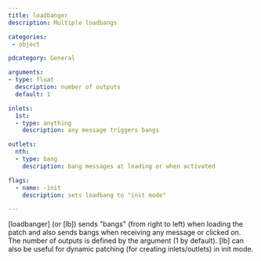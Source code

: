 ```yaml
---
title: loadbanger
description: Multiple loadbangs

categories:
 - object

pdcategory: General

arguments:
- type: float
  description: number of outputs
  default: 1

inlets:
  1st:
  - type: anything
    description: any message triggers bangs

outlets:
  nth:
  - type: bang
    description: bang messages at loading or when activated

flags:
  - name: -init
    description: sets loadbang to "init mode"

---
```


[loadbanger] (or [lb]) sends "bangs" (from right to left) when loading the patch and also sends bangs when receiving any message or clicked on. The number of outputs is defined by the argument (1 by default). [lb] can also be useful for dynamic patching (for creating inlets/outlets) in init mode.

